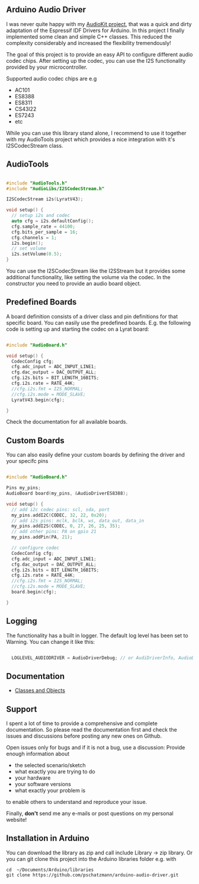 
## Arduino Audio Driver

I was never quite happy with my [AudioKit project](https://github.com/pschatzmann/arduino-audiokit), that was a quick and dirty adaptation of the Espressif IDF Drivers for Arduino. In this project I finally implemented some clean and simple C++ classes. This reduced the complexity considerably and increased the flexibility tremendously!

The goal of this project is to provide an easy API to configure different audio codec chips. After setting up the codec, you can use the I2S functionality provided by your microcontroller.

Supported audio codec chips are e.g

- AC101
- ES8388
- ES8311
- CS43l22
- ES7243
- etc

While you can use this library stand alone, I recommend to use it together with my AudioTools project which provides a nice integration with it's I2SCodecStream class.

## AudioTools

```C++

#include "AudioTools.h"
#include "AudioLibs/I2SCodecStream.h"

I2SCodecStream i2s(LyratV43);

void setup() {
  // setup i2s and codec
  auto cfg = i2s.defaultConfig();
  cfg.sample_rate = 44100;
  cfg.bits_per_sample = 16;
  cfg.channels = 1;
  i2s.begin();
  // set volume
  i2s.setVolume(0.5);
}  

```
You can use the I2SCodecStream like the I2SStream but it provides some additional functionality, like setting the volume via the codec. In the constructor you need to provide an audio board object.


## Predefined Boards

A board definition consists of a driver class and pin definitions for that specific board. You can easily use the predefined boards. E.g. the following code is setting up and starting the codec on a Lyrat board:

```C++

#include "AudioBoard.h"

void setup() {
  CodecConfig cfg;
  cfg.adc_input = ADC_INPUT_LINE1;
  cfg.dac_output = DAC_OUTPUT_ALL;
  cfg.i2s.bits = BIT_LENGTH_16BITS;
  cfg.i2s.rate = RATE_44K;
  //cfg.i2s.fmt = I2S_NORMAL;
  //cfg.i2s.mode = MODE_SLAVE; 
  LyratV43.begin(cfg);   

}

```

Check the documentation for all available boards.


## Custom Boards

You can also easily define your custom boards by defining the driver and your specifc pins

```C++

#include "AudioBoard.h"

Pins my_pins;
AudioBoard board(my_pins, &AudioDriverES8388);

void setup() {
  // add i2c codec pins: scl, sda, port
  my_pins.addI2C(CODEC, 32, 22, 0x20);
  // add i2s pins: mclk, bclk, ws, data_out, data_in
  my_pins.addI2S(CODEC, 0, 27, 26, 25, 35);
  // add other pins: PA on gpio 21
  my_pins.addPin(PA, 21);

  // configure codec
  CodecConfig cfg;
  cfg.adc_input = ADC_INPUT_LINE1;
  cfg.dac_output = DAC_OUTPUT_ALL;
  cfg.i2s.bits = BIT_LENGTH_16BITS;
  cfg.i2s.rate = RATE_44K;
  //cfg.i2s.fmt = I2S_NORMAL;
  //cfg.i2s.mode = MODE_SLAVE; 
  board.begin(cfg);   

}

```
## Logging

The functionality has a built in logger. The default log level has been set to Warning. You can change it like this:

```C++

  LOGLEVEL_AUDIODRIVER = AudioDriverDebug; // or AudiDriverInfo, AudioDriverWarning, AudioDriverError

```
## Documentation

- [Classes and Objects](https://pschatzmann.github.io/arduino-audio-driver/html/group__audio__driver.html)

## Support

I spent a lot of time to provide a comprehensive and complete documentation.
So please read the documentation first and check the issues and discussions before posting any new ones on Github.

Open issues only for bugs and if it is not a bug, use a discussion: Provide enough information about 
- the selected scenario/sketch 
- what exactly you are trying to do
- your hardware
- your software versions
- what exactly your problem is

to enable others to understand and reproduce your issue.

Finally, __don't__ send me any e-mails or post questions on my personal website! 


## Installation in Arduino

You can download the library as zip and call include Library -> zip library. Or you can git clone this project into the Arduino libraries folder e.g. with

```
cd  ~/Documents/Arduino/libraries
git clone https://github.com/pschatzmann/arduino-audio-driver.git

```





